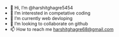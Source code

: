 - 👋 Hi, I’m @harshitghagre5454
- 👀 I’m interested in competative coding 
- 🌱 I’m currently web devloping
- 💞️ I’m looking to collaborate on github
- 📫 How to reach me harshitghagre68@gmail.com 

<!---
harshitghagre5454/harshitghagre5454 is a ✨ special ✨ repository because its `README.md` (this file) appears on your GitHub profile.
You can click the Preview link to take a look at your changes.
--->
